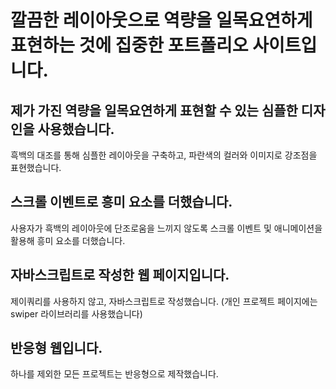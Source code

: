 # 깔끔한 레이아웃으로 역량을 일목요연하게 표현하는 것에 집중한 포트폴리오 사이트입니다.


## 제가 가진 역량을 일목요연하게 표현할 수 있는 **심플한 디자인**을 사용했습니다.<br>
흑백의 대조를 통해 심플한 레이아웃을 구축하고, 파란색의 컬러와 이미지로 강조점을 표현했습니다.



## 스크롤 이벤트로 흥미 요소를 더했습니다.<br>
사용자가 흑백의 레이아웃에 단조로움을 느끼지 않도록 스크롤 이벤트 및 애니메이션을 활용해 흥미 요소를 더했습니다.



## 자바스크립트로 작성한 웹 페이지입니다.<br>
제이쿼리를 사용하지 않고, 자바스크립트로 작성했습니다.
(개인 프로젝트 페이지에는 swiper 라이브러리를 사용했습니다)



## 반응형 웹입니다.<br>
하나를 제외한 모든 프로젝트는 반응형으로 제작했습니다.
